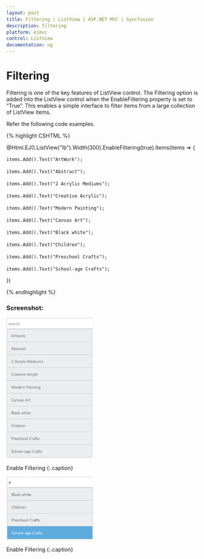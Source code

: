 ```yaml
---
layout: post
title: Filtering | ListView | ASP.NET MVC | Syncfusion
description: filtering
platform: ejmvc
control: ListView
documentation: ug
---
```


# Filtering

Filtering is one of the key features of ListView control. The Filtering option is added into the ListView control when the EnableFiltering property is set to “True”. This enables a simple interface to filter items from a large collection of ListView items.

Refer the following code examples.

 {% highlight CSHTML %}

@Html.EJ().ListView("lb").Width(300).EnableFiltering(true).Items(items => {    

    items.Add().Text("ArtWork");

    items.Add().Text("Abstract");

    items.Add().Text("2 Acrylic Mediums");

    items.Add().Text("Creative Acrylic");

    items.Add().Text("Modern Painting");

    items.Add().Text("Canvas Art");

    items.Add().Text("Black white");

    items.Add().Text("Children");

    items.Add().Text("Preschool Crafts");

    items.Add().Text("School-age Crafts");

})

{% endhighlight %}



### Screenshot:

![](Filtering_images/Filtering_img1.png)


Enable Filtering
{:.caption}

![](Filtering_images/Filtering_img2.png)

Enable Filtering
{:.caption}
